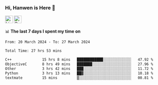 ### Hi, Hanwen is Here 👋
<p>
	<a href="https://www.linkedin.com/in/liu-hanwen/"><img src="https://img.shields.io/badge/@hanwen-0A66C2?style=flat&logo=LinkedIn&logoColor=white" alt="Linkedin"  height="25px"/></a> 
	<a href="https://scholar.google.com/citations?user=HDF0su0AAAAJ"><img src="https://img.shields.io/badge/scholar-4385FE.svg?&style=plastic&logo=google-scholar&logoColor=white" alt="Google Scholar" height="25px"> </a>
</p>

📊 **The last 7 days I spent my time on** 
<!--START_SECTION:waka-->

```txt
From: 20 March 2024 - To: 27 March 2024

Total Time: 27 hrs 53 mins

C++              15 hrs 8 mins   ████████████░░░░░░░░░░░░░   47.92 %
ObjectiveC       8 hrs 49 mins   ███████░░░░░░░░░░░░░░░░░░   27.96 %
Other            3 hrs 42 mins   ███░░░░░░░░░░░░░░░░░░░░░░   11.72 %
Python           3 hrs 13 mins   ██▓░░░░░░░░░░░░░░░░░░░░░░   10.18 %
textmate         15 mins         ▒░░░░░░░░░░░░░░░░░░░░░░░░   00.81 %
```

<!--END_SECTION:waka-->


<!--
**david990917/david990917** is a ✨ _special_ ✨ repository because its `README.md` (this file) appears on your GitHub profile.

Here are some ideas to get you started:

- 🔭 I’m currently working on ...
- 🌱 I’m currently learning ...
- 👯 I’m looking to collaborate on ...
- 🤔 I’m looking for help with ...
- 💬 Ask me about ...
- 📫 How to reach me: ...
- 😄 Pronouns: ...
- ⚡ Fun fact: ...
-->
